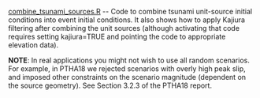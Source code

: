 [combine_tsunami_sources.R](combine_tsunami_sources.R) -- Code to combine
tsunami unit-source initial conditions into event initial conditions. It also 
shows how to apply Kajiura filtering after combining the unit sources (although
activating that code requires setting kajiura=TRUE and pointing the code to
appropriate elevation data).

__NOTE__: In real applications you might not wish to use all random scenarios.
For example, in PTHA18 we rejected scenarios with overly high peak slip, and
imposed other constraints on the scenario magnitude (dependent on the source
geometry). See Section 3.2.3 of the PTHA18 report.
